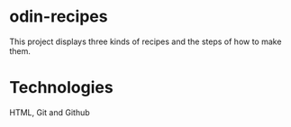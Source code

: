 # odin-recipes
This project displays three kinds of recipes and the steps of how to make them.

# Technologies
HTML, Git and Github 
